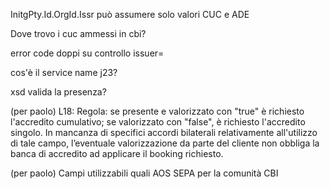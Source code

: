 InitgPty.Id.OrgId.Issr può assumere solo valori CUC e ADE

Dove trovo i cuc ammessi in cbi?

error code doppi su controllo issuer=

cos'è il service name j23?

xsd valida la presenza?


(per paolo)
L18: 
Regola: se presente e valorizzato con "true" è richiesto l'accredito cumulativo; se valorizzato con "false", è richiesto l'accredito singolo.
In mancanza di specifici accordi bilaterali relativamente all'utilizzo di tale campo, l’eventuale valorizzazione da parte del cliente non obbliga la banca di accredito ad applicare il booking richiesto.


(per paolo)
Campi utilizzabili quali AOS SEPA per la comunità CBI
